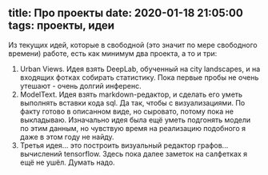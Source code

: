 title: Про проекты
date: 2020-01-18 21:05:00
tags: проекты, идеи
---
Из текущих идей, которые в свободной (это значит по мере свободного времени) работе, есть как минимум два проекта, а то и три:
1. Urban Views. Идея взять DeepLab, обученный на city landscapes, и на входящих фотках собирать статистику. Пока первые пробы не очень утешают - очень долгий инференс.
2. ModelText. Идея взять markdown-редактор, и сделать его уметь выполнять вставки кода sql. Да так, чтобы с визуализациями. По факту готово в описанном виде, но сыровато, потому пока не выкладываю. Изначально идея была ещё уметь подгонять модели по этим данным, но чувствую время на реализацию подобного я даже в этом году не найду.
3. Третья идея... это построить визуальный редактор графов... вычислений tensorflow. Здесь пока далее заметок на салфетках я ещё не ушёл. Думать надо.